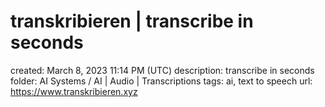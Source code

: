 # transkribieren | transcribe in seconds

created: March 8, 2023 11:14 PM (UTC)
description: transcribe in seconds
folder: AI Systems / AI | Audio | Transcriptions
tags: ai, text to speech
url: https://www.transkribieren.xyz